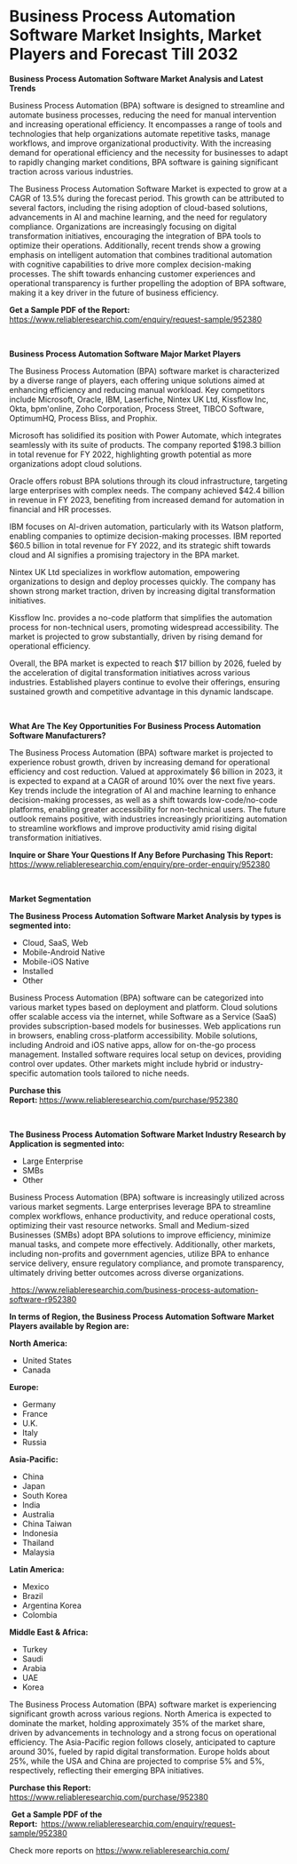<p><h1>Business Process Automation Software Market Insights, Market Players and Forecast Till 2032</h1></p><p><strong>Business Process Automation Software Market Analysis and Latest Trends</strong></p>
<p><p>Business Process Automation (BPA) software is designed to streamline and automate business processes, reducing the need for manual intervention and increasing operational efficiency. It encompasses a range of tools and technologies that help organizations automate repetitive tasks, manage workflows, and improve organizational productivity. With the increasing demand for operational efficiency and the necessity for businesses to adapt to rapidly changing market conditions, BPA software is gaining significant traction across various industries.</p><p>The Business Process Automation Software Market is expected to grow at a CAGR of 13.5% during the forecast period. This growth can be attributed to several factors, including the rising adoption of cloud-based solutions, advancements in AI and machine learning, and the need for regulatory compliance. Organizations are increasingly focusing on digital transformation initiatives, encouraging the integration of BPA tools to optimize their operations. Additionally, recent trends show a growing emphasis on intelligent automation that combines traditional automation with cognitive capabilities to drive more complex decision-making processes. The shift towards enhancing customer experiences and operational transparency is further propelling the adoption of BPA software, making it a key driver in the future of business efficiency.</p></p>
<p><strong>Get a Sample PDF of the Report:&nbsp;</strong> <a href="https://www.reliableresearchiq.com/enquiry/request-sample/952380?utm_campaign=3260&utm_medium=2&utm_source=Github&utm_content=ia&utm_term=06032025&utm_id=business-process-automation-software">https://www.reliableresearchiq.com/enquiry/request-sample/952380</a></p>
<p>&nbsp;</p>
<p><strong>Business Process Automation Software Major Market Players</strong></p>
<p><p>The Business Process Automation (BPA) software market is characterized by a diverse range of players, each offering unique solutions aimed at enhancing efficiency and reducing manual workload. Key competitors include Microsoft, Oracle, IBM, Laserfiche, Nintex UK Ltd, Kissflow Inc, Okta, bpm'online, Zoho Corporation, Process Street, TIBCO Software, OptimumHQ, Process Bliss, and Prophix.</p><p>Microsoft has solidified its position with Power Automate, which integrates seamlessly with its suite of products. The company reported $198.3 billion in total revenue for FY 2022, highlighting growth potential as more organizations adopt cloud solutions.</p><p>Oracle offers robust BPA solutions through its cloud infrastructure, targeting large enterprises with complex needs. The company achieved $42.4 billion in revenue in FY 2023, benefiting from increased demand for automation in financial and HR processes.</p><p>IBM focuses on AI-driven automation, particularly with its Watson platform, enabling companies to optimize decision-making processes. IBM reported $60.5 billion in total revenue for FY 2022, and its strategic shift towards cloud and AI signifies a promising trajectory in the BPA market.</p><p>Nintex UK Ltd specializes in workflow automation, empowering organizations to design and deploy processes quickly. The company has shown strong market traction, driven by increasing digital transformation initiatives.</p><p>Kissflow Inc. provides a no-code platform that simplifies the automation process for non-technical users, promoting widespread accessibility. The market is projected to grow substantially, driven by rising demand for operational efficiency.</p><p>Overall, the BPA market is expected to reach $17 billion by 2026, fueled by the acceleration of digital transformation initiatives across various industries. Established players continue to evolve their offerings, ensuring sustained growth and competitive advantage in this dynamic landscape.</p></p>
<p>&nbsp;</p>
<p><strong>What Are The Key Opportunities For Business Process Automation Software Manufacturers?</strong></p>
<p><p>The Business Process Automation (BPA) software market is projected to experience robust growth, driven by increasing demand for operational efficiency and cost reduction. Valued at approximately $6 billion in 2023, it is expected to expand at a CAGR of around 10% over the next five years. Key trends include the integration of AI and machine learning to enhance decision-making processes, as well as a shift towards low-code/no-code platforms, enabling greater accessibility for non-technical users. The future outlook remains positive, with industries increasingly prioritizing automation to streamline workflows and improve productivity amid rising digital transformation initiatives.</p></p>
<p><strong>Inquire or Share Your Questions If Any Before Purchasing This Report:</strong> <a href="https://www.reliableresearchiq.com/enquiry/pre-order-enquiry/952380?utm_campaign=3260&utm_medium=2&utm_source=Github&utm_content=ia&utm_term=06032025&utm_id=business-process-automation-software">https://www.reliableresearchiq.com/enquiry/pre-order-enquiry/952380</a></p>
<p>&nbsp;</p>
<p><strong>Market Segmentation</strong></p>
<p><strong>The Business Process Automation Software Market Analysis by types is segmented into:</strong></p>
<p><ul><li>Cloud, SaaS, Web</li><li>Mobile-Android Native</li><li>Mobile-iOS Native</li><li>Installed</li><li>Other</li></ul></p>
<p><p>Business Process Automation (BPA) software can be categorized into various market types based on deployment and platform. Cloud solutions offer scalable access via the internet, while Software as a Service (SaaS) provides subscription-based models for businesses. Web applications run in browsers, enabling cross-platform accessibility. Mobile solutions, including Android and iOS native apps, allow for on-the-go process management. Installed software requires local setup on devices, providing control over updates. Other markets might include hybrid or industry-specific automation tools tailored to niche needs.</p></p>
<p><strong>Purchase this Report:&nbsp;</strong><a href="https://www.reliableresearchiq.com/purchase/952380?utm_campaign=3260&utm_medium=2&utm_source=Github&utm_content=ia&utm_term=06032025&utm_id=business-process-automation-software">https://www.reliableresearchiq.com/purchase/952380</a></p>
<p>&nbsp;</p>
<p><strong>The Business Process Automation Software Market Industry Research by Application is segmented into:</strong></p>
<p><ul><li>Large Enterprise</li><li>SMBs</li><li>Other</li></ul></p>
<p><p>Business Process Automation (BPA) software is increasingly utilized across various market segments. Large enterprises leverage BPA to streamline complex workflows, enhance productivity, and reduce operational costs, optimizing their vast resource networks. Small and Medium-sized Businesses (SMBs) adopt BPA solutions to improve efficiency, minimize manual tasks, and compete more effectively. Additionally, other markets, including non-profits and government agencies, utilize BPA to enhance service delivery, ensure regulatory compliance, and promote transparency, ultimately driving better outcomes across diverse organizations.</p></p>
<p><a href="https://www.reliableresearchiq.com/business-process-automation-software-r952380?utm_campaign=3260&utm_medium=2&utm_source=Github&utm_content=ia&utm_term=06032025&utm_id=business-process-automation-software">&nbsp;https://www.reliableresearchiq.com/business-process-automation-software-r952380</a></p>
<p><strong>In terms of Region, the Business Process Automation Software Market Players available by Region are:</strong></p>
<p>
    <p> <strong> North America: </strong>
        <ul>
            <li>United States</li>
            <li>Canada</li>
        </ul>
        </p> 
    <p> <strong> Europe: </strong>
        <ul>
            <li>Germany</li>
            <li>France</li>
            <li>U.K.</li>
            <li>Italy</li>
            <li>Russia</li>
        </ul>
        </p> 
    <p> <strong> Asia-Pacific: </strong>
        <ul>
            <li>China</li>
            <li>Japan</li>
            <li>South Korea</li>
            <li>India</li>
            <li>Australia</li>
            <li>China Taiwan</li>
            <li>Indonesia</li>
            <li>Thailand</li>
            <li>Malaysia</li>
        </ul>
        </p> 
    <p> <strong> Latin America: </strong>
        <ul>
            <li>Mexico</li>
            <li>Brazil</li>
            <li>Argentina Korea</li>
            <li>Colombia</li>
        </ul>
        </p> 
    <p> <strong> Middle East & Africa: </strong>
        <ul>
            <li>Turkey</li>
            <li>Saudi</li>
            <li>Arabia</li>
            <li>UAE</li>
            <li>Korea</li>
        </ul>
    </p>
    </p>
<p><p>The Business Process Automation (BPA) software market is experiencing significant growth across various regions. North America is expected to dominate the market, holding approximately 35% of the market share, driven by advancements in technology and a strong focus on operational efficiency. The Asia-Pacific region follows closely, anticipated to capture around 30%, fueled by rapid digital transformation. Europe holds about 25%, while the USA and China are projected to comprise 5% and 5%, respectively, reflecting their emerging BPA initiatives.</p></p>
<p><strong>Purchase this Report: </strong><a href="https://www.reliableresearchiq.com/purchase/952380?utm_campaign=3260&utm_medium=2&utm_source=Github&utm_content=ia&utm_term=06032025&utm_id=business-process-automation-software">https://www.reliableresearchiq.com/purchase/952380</a></p>
<p>&nbsp;<strong>Get a Sample PDF of the Report:&nbsp;&nbsp;</strong><a href="https://www.reliableresearchiq.com/enquiry/request-sample/952380?utm_campaign=3260&utm_medium=2&utm_source=Github&utm_content=ia&utm_term=06032025&utm_id=business-process-automation-software">https://www.reliableresearchiq.com/enquiry/request-sample/952380</a></p>
<p><strong></strong></p>
<p>Check more reports on <a href="https://www.reliableresearchiq.com/?utm_campaign=3260&utm_medium=2&utm_source=Github&utm_content=ia&utm_term=06032025&utm_id=business-process-automation-software">https://www.reliableresearchiq.com/</a></p>